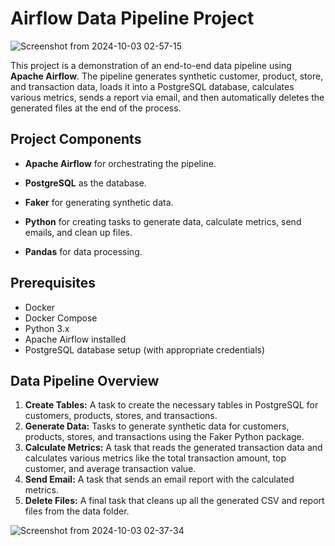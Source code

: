 # Airflow Data Pipeline Project

![Screenshot from 2024-10-03 02-57-15](https://github.com/user-attachments/assets/f94ed0d9-9cf1-4406-bbd4-35ac800d1eb3)

This project is a demonstration of an end-to-end data pipeline using **Apache Airflow**. The pipeline generates synthetic customer, product, store, and transaction data, loads it into a PostgreSQL database, calculates various metrics, sends a report via email, and then automatically deletes the generated files at the end of the process.

## Project Components

- **Apache Airflow** for orchestrating the pipeline.
- **PostgreSQL** as the database.

- **Faker** for generating synthetic data.
- **Python** for creating tasks to generate data, calculate metrics, send emails, and clean up files.
- **Pandas** for data processing.

## Prerequisites

- Docker
- Docker Compose
- Python 3.x
- Apache Airflow installed
- PostgreSQL database setup (with appropriate credentials)

## Data Pipeline Overview

1. **Create Tables:** A task to create the necessary tables in PostgreSQL for customers, products, stores, and transactions.
2. **Generate Data:** Tasks to generate synthetic data for customers, products, stores, and transactions using the Faker Python package.
3. **Calculate Metrics:** A task that reads the generated transaction data and calculates various metrics like the total transaction amount, top customer, and average transaction value.
4. **Send Email:** A task that sends an email report with the calculated metrics.
5. **Delete Files:** A final task that cleans up all the generated CSV and report files from the data folder.


![Screenshot from 2024-10-03 02-37-34](https://github.com/user-attachments/assets/baaf4a99-baff-47e6-98fb-1179fc906cf8)

